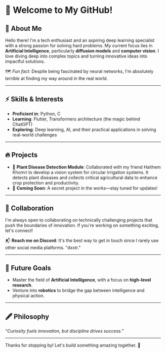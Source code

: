 # 👋 Welcome to My GitHub!

## 🧠 About Me
Hello there! I'm a tech enthusiast and an aspiring deep learning specialist with a strong passion for solving hard problems. My current focus lies in **Artificial Intelligence**, particularly **diffusion models** and **computer vision**. I love diving deep into complex topics and turning innovative ideas into impactful solutions.

🗺️ *Fun fact*: Despite being fascinated by neural networks, I'm absolutely *terrible* at finding my way around in the real world.  

---

## ⚡ Skills & Interests
- **Proficient in**: Python, C  
- **Learning**: Flutter, Transformers architecture (the magic behind ChatGPT)  
- **Exploring**: Deep learning, AI, and their practical applications in solving real-world challenges  

---

## 🔥 Projects
- 🌱 **Plant Disease Detection Module**: Collaborated with my friend Haithem Khomri to develop a vision system for circular irrigation systems. It detects plant diseases and collects critical agricultural data to enhance crop protection and productivity.  
- 🤫 **Coming Soon**: A secret project in the works—stay tuned for updates!  

---

## 🤝 Collaboration
I'm always open to collaborating on technically challenging projects that push the boundaries of innovation. If you're working on something exciting, let's connect!  

📬 **Reach me on Discord**: It's the best way to get in touch since I rarely use other social media platforms. "dxxtr."

---

## 🎯 Future Goals
- Master the field of **Artificial Intelligence**, with a focus on **high-level research**.  
- Venture into **robotics** to bridge the gap between intelligence and physical action.  

---

## 🖋️ Philosophy  
*“Curiosity fuels innovation, but discipline drives success.”*

---

Thanks for stopping by! Let's build something amazing together. 🚀  

<!---
dxtr88/dxtr88 is a ✨ special ✨ repository because its `README.md` (this file) appears on your GitHub profile.
You can click the Preview link to take a look at your changes.
--->
